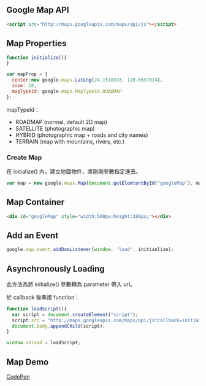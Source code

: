 ## Google Map API
```html
<script src="http://maps.googleapis.com/maps/api/js"></script>
```

## Map Properties
```javascript
function initialize(){
}
```
```javascript
var mapProp = {
  center:new google.maps.LatLng(24.1510393, 120.6637024),
  zoom: 18,
  mapTypeId: google.maps.MapTypeId.ROADMAP
};
```
mapTypeId：
  + ROADMAP (normal, default 2D map)
  + SATELLITE (photographic map)
  + HYBRID (photographic map + roads and city names)
  + TERRAIN (map with mountains, rivers, etc.)


### Create Map
在 initialize() 內，建立地圖物件，將剛剛參數指定進去。
```javascript
var map = new google.maps.Map(document.getElemtentById("googleMap"), mapProp );
```

 
  
## Map Container
```html
<div id="googleMap" style="width:500px;height:380px;"></div>
```

## Add an Event
```javascript
google.map.event.addDomListener(window, 'load', initianlize);
```

## Asynchronously Loading
此方法為將 initialize() 參數轉為 parameter 帶入 url。


於 callback 後串接 function：
```javascript
function loadScript(){
  var script = document.createElement("script");
  script.src = "http://maps.googleapis.com/maps/api/js?callback=initialize";
  document.body.appendChild(script);
}

window.onload = loadScript;
```

## Map Demo
<a href="http://codepen.io/ta7382/pen/ONVvyq?editors=1010" target="_blank">CodePen</a>
